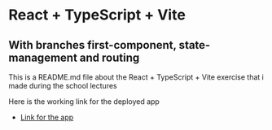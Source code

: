 # React + TypeScript + Vite
## With branches first-component, state-management and routing


This is a README.md file about the React + TypeScript + Vite exercise that i made during the school lectures

Here is the working link for the deployed app
- [Link for the app](https://users.metropolia.fi/~jannepeh/hybrid-react-test/)


